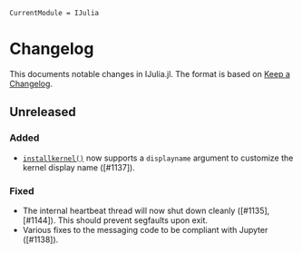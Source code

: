 ```@meta
CurrentModule = IJulia
```

# Changelog

This documents notable changes in IJulia.jl. The format is based on [Keep a
Changelog](https://keepachangelog.com).

## Unreleased

### Added
- [`installkernel()`](@ref) now supports a `displayname` argument to customize
  the kernel display name ([#1137]).

### Fixed
- The internal heartbeat thread will now shut down cleanly ([#1135],
  [#1144]). This should prevent segfaults upon exit.
- Various fixes to the messaging code to be compliant with Jupyter ([#1138]).
